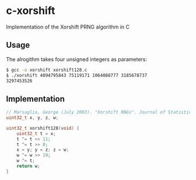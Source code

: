 # c-xorshift

Implementation of the Xorshift PRNG algorithm in C


## Usage

The alrogithm takes four unsigned integers as parameters:

```bash
$ gcc -o xorshift xorshift128.c
$ ./xorshift 4094795843 75119171 1064088777 3185678737
3297453526
```


## Implementation

```c
// Marsaglia, George (July 2003). "Xorshift RNGs". Journal of Statistical Software 8 (14).
uint32_t x, y, z, w;

uint32_t xorshift128(void) {
    uint32_t t = x;
    t ^= t << 11;
    t ^= t >> 8;
    x = y; y = z; z = w;
    w ^= w >> 19;
    w ^= t;
    return w;
}
```
